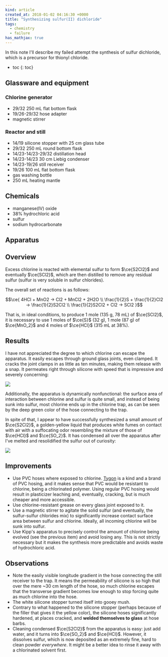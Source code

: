 ```yaml
---
kind: article
created_at: 2018-01-02 04:16:30 +0000
title: "Synthesizing sulfur(II) dichloride"
tags:
  - chemistry
  - failure
has_mathjax: true
---
```


In this note I'll describe my failed attempt the synthesis of sulfur dichloride, which is a precursor for thionyl chloride.

<!--more-->

* toc
{: toc}

## Glassware and equipment

### Chlorine generator

  * 29/32 250 mL flat bottom flask
  * 19/26-29/32 hose adapter
  * magnetic stirrer

### Reactor and still

  * 14/19 silicone stopper with 25 cm glass tube
  * 29/32 250 mL round bottom flask
  * 14/23-14/23-29/32 distillation head
  * 14/23-14/23 30 cm Liebig condenser
  * 14/23-19/26 still receiver
  * 19/26 100 mL flat bottom flask
  * gas washing bottle
  * 250 mL heating mantle

## Chemicals

  * manganese(IV) oxide
  * 38% hydrochloric acid
  * sulfur
  * sodium hydrocarbonate

## Apparatus

<object type="image/svg+xml" data="/images/sulfur-chloride-synth/try-1/apparatus.svg">
</object>

## Overview

Excess chlorine is reacted with elemental sulfur to form $\ce{S2Cl2}$ and eventually $\ce{SCl2}$, which are then distilled to remove any residual sulfur (sulfur is very soluble in sulfur chlorides).

The overall set of reactions is as follows:

$$\ce{
4HCl + MnO2 -> Cl2 + MnCl2 + 2H2O \\
\frac{1}{2}S + \frac{1}{2}Cl2 -> \frac{1}{2}S2Cl2 \\
\frac{1}{2}S2Cl2 + Cl2 -> SCl2
}$$

That is, in ideal conditions, to produce 1 mole (135 g, 78 mL) of $\ce{SCl2}$, it is necessary to use 1 moles of $\ce{S}$ (32 g), 1 mole (87 g) of $\ce{MnO_2}$ and 4 moles of $\ce{HCl}$ (315 mL at 38%).

## Results

I have not appreciated the degree to which chlorine can escape the apparatus. It easily escapes through ground glass joints, even clamped. It cracks the joint clamps in as little as ten minutes, making them release with a snap. It permeates right through silicone with speed that is impressive and severely concerning:

<img src="/images/sulfur-chloride-synth/try-1/chlorine-escaping.jpeg">

Additionally, the apparatus is dynamically nonfunctional: the surface area of interaction between chlorine and sulfur is quite small, and instead of being sunk into sulfur, most chlorine ends up in the chlorine trap, as can be seen by the deep green color of the hose connecting to the trap.

In spite of that, I appear to have successfully synthesized a small amount of $\ce{S2Cl2}$, a golden-yellow liquid that produces white fumes on contact with air with a suffocating odor resembling the mixture of those of $\ce{HCl}$ and $\ce{SO_2}$. It has condensed all over the apparatus after I've melted and resolidified the sulfur out of curiosity:

<img src="/images/sulfur-chloride-synth/try-1/product.jpeg">

## Improvements

  * Use PVC hoses where exposed to chlorine. [Tygon][] is a kind and a brand of PVC hosing, and it makes sense that PVC would be resistant to chlorine, being a chlorinated polymer. Using regular PVC hosing would result in plasticizer leaching and, eventually, cracking, but is much cheaper and more accessible.
  * Use chlorine-resistant grease on every glass joint exposed to it.
  * Use a magnetic stirrer to agitate the solid sulfur (and eventually, the sulfur-sulfur chlorides mix) to significantly increase contact surface area between sulfur and chlorine. Ideally, all incoming chlorine will be sunk into sulfur.
  * Use Kipp's apparatus to precisely control the amount of chlorine being evolved (see the previous item) and avoid losing any. This is not strictly necessary but it makes the synthesis more predictable and avoids waste of hydrochloric acid.

[tygon]: http://www.tygon.saint-gobain.co.jp/pdf/FT-Tygon-2375Ultra.pdf

## Observations

  * Note the easily visible longitude gradient in the hose connecting the still receiver to the trap. It means the permeability of silicone is so high that over the mere ~30 cm length of the hose, so much chlorine escapes that the transverse gradient becomes low enough to stop forcing quite as much chlorine into the hose.
  * The white silicone stopper turned itself into gooey mush.
  * Contrary to what happened to the silicone stopper (perhaps because of the filler that gives it the yellow color), the silicone hoses significantly hardened, at places cracked, and **welded themselves to glass** at hose barbs.
  * Cleaning condensed $\ce{S2Cl2}$ from the apparatus is easy: just add water, and it turns into $\ce{SO_2}$ and $\ce{HCl}$. However, it dissolves sulfur, which is now deposited as an extremely fine, hard to clean powder *everywhere*. It might be a better idea to rinse it away with a chlorinated solvent first.
